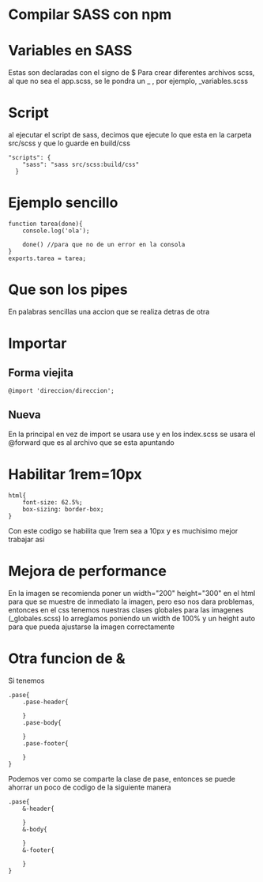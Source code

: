 # Compilar SASS con npm

# Variables en SASS
Estas son declaradas con el signo de $
Para crear diferentes archivos scss, al que no sea el app.scss, se le pondra un _ , por ejemplo, _variables.scss

# Script 
al ejecutar el script de sass, decimos que ejecute lo que esta en la carpeta src/scss y que lo guarde en build/css
```
"scripts": {
    "sass": "sass src/scss:build/css"
  }
```
# Ejemplo sencillo
```
function tarea(done){
    console.log('ola');

    done() //para que no de un error en la consola
}
exports.tarea = tarea;
```

# Que son los pipes
En palabras sencillas una accion que se realiza detras de otra

# Importar
## Forma viejita
```
@import 'direccion/direccion';
```
## Nueva
En la principal en vez de import se usara use y en los index.scss se usara el @forward que es al archivo que se esta apuntando

# Habilitar 1rem=10px
```
html{
    font-size: 62.5%;
    box-sizing: border-box;
}
```
Con este codigo se habilita que 1rem sea a 10px y es muchisimo mejor trabajar asi

# Mejora de performance
En la imagen se recomienda poner un width="200" height="300" en el html para que se muestre de inmediato la imagen, pero eso nos dara problemas, entonces en el css tenemos nuestras clases globales para las imagenes (_globales.scss) lo arreglamos poniendo un width de 100% y un height auto para que pueda ajustarse la imagen correctamente

# Otra funcion de &
Si tenemos 
```
.pase{
    .pase-header{

    }
    .pase-body{

    }
    .pase-footer{
        
    }
}
```
Podemos ver como se comparte la clase de pase, entonces se puede ahorrar un poco de codigo de la siguiente manera
```
.pase{
    &-header{

    }
    &-body{

    }
    &-footer{
        
    }
}
```
